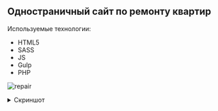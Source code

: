 ## Одностраничный сайт по ремонту квартир


Используемые технологии:
* HTML5
* SASS
* JS
* Gulp
* PHP

![repair](https://user-images.githubusercontent.com/50422809/139387064-b0f441fc-12e1-463d-b62f-0f58f762474d.gif)

<details>
  <summary>Скриншот</summary>
  <img src="![flat](https://user-images.githubusercontent.com/50422809/139385972-6de2d467-cbb2-4c9d-b4fb-c6eb63824048.png)" alt="Скриншот">
</details>


